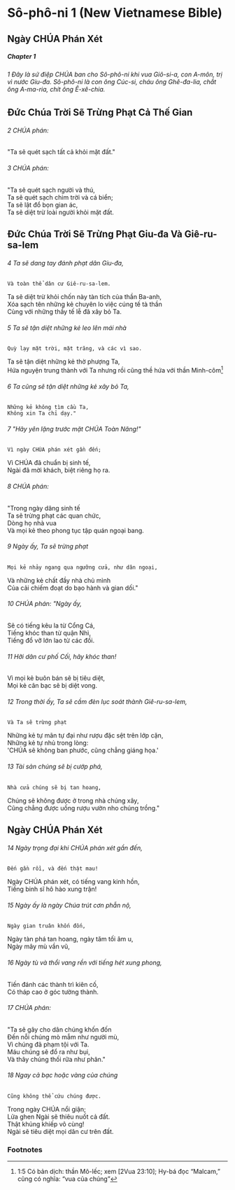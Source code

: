 
# Sô-phô-ni 1 (New Vietnamese Bible)
## Ngày CHÚA Phán Xét

##### Chapter 1
###### 1 Đây là sứ điệp CHÚA ban cho Sô-phô-ni khi vua Giô-si-a, con A-môn, trị vì nước Giu-đa. Sô-phô-ni là con ông Cúc-si, cháu ông Ghê-đa-lia, chắt ông A-ma-ria, chít ông Ê-xê-chia.

## Đức Chúa Trời Sẽ Trừng Phạt Cả Thế Gian

###### 2 CHÚA phán:  
"Ta sẽ quét sạch tất cả khỏi mặt đất."  

###### 3 CHÚA phán:  
"Ta sẽ quét sạch người và thú,  
    Ta sẽ quét sạch chim trời và cá biển;  
Ta sẽ lật đổ bọn gian ác,  
Ta sẽ diệt trừ loài người khỏi mặt đất.

## Đức Chúa Trời Sẽ Trừng Phạt Giu-đa Và Giê-ru-sa-lem

###### 4 Ta sẽ dang tay đánh phạt dân Giu-đa,  
    Và toàn thể dân cư Giê-ru-sa-lem.  
Ta sẽ diệt trừ khỏi chốn này tàn tích của thần Ba-anh,  
    Xóa sạch tên những kẻ chuyên lo việc cúng tế tà thần  
    Cùng với những thầy tế lễ đã xây bỏ Ta.  

###### 5 Ta sẽ tận diệt những kẻ leo lên mái nhà  
    Quỳ lạy mặt trời, mặt trăng, và các vì sao.  
Ta sẽ tận diệt những kẻ thờ phượng Ta,  
    Hứa nguyện trung thành với Ta nhưng rồi cũng thề hứa với thần Minh-côm[^a]  

###### 6 Ta cũng sẽ tận diệt những kẻ xây bỏ Ta,  
    Những kẻ không tìm cầu Ta,  
    Không xin Ta chỉ dạy."  

###### 7 "Hãy yên lặng trước mặt CHÚA Toàn Năng!"  
    Vì ngày CHÚA phán xét gần đến;  
Vì CHÚA đã chuẩn bị sinh tế,  
    Ngài đã mời khách, biệt riêng họ ra.  

###### 8 CHÚA phán:  
"Trong ngày dâng sinh tế  
Ta sẽ trừng phạt các quan chức,  
    Dòng họ nhà vua  
Và mọi kẻ theo phong tục tập quán ngoại bang.  

###### 9 Ngày ấy, Ta sẽ trừng phạt  
    Mọi kẻ nhảy ngang qua ngưỡng cửa, như dân ngoại,  
Và những kẻ chất đầy nhà chủ mình  
    Của cải chiếm đoạt do bạo hành và gian dối."  

###### 10 CHÚA phán: "Ngày ấy,  
Sẽ có tiếng kêu la từ Cổng Cá,  
    Tiếng khóc than từ quận Nhì,  
Tiếng đổ vỡ lớn lao từ các đồi.  

###### 11 Hỡi dân cư phố Cối, hãy khóc than!  
Vì mọi kẻ buôn bán sẽ bị tiêu diệt,  
    Mọi kẻ cân bạc sẽ bị diệt vong.  

###### 12 Trong thời ấy, Ta sẽ cầm đèn lục soát thành Giê-ru-sa-lem,  
    Và Ta sẽ trừng phạt  
Những kẻ tự mãn tự đại như rượu đặc sệt trên lớp cặn,  
    Những kẻ tự nhủ trong lòng:  
'CHÚA sẽ không ban phước, cũng chẳng giáng họa.'  

###### 13 Tài sản chúng sẽ bị cướp phá,  
    Nhà cửa chúng sẽ bị tan hoang,  
Chúng sẽ không được ở trong nhà chúng xây,  
    Cũng chẳng được uống rượu vườn nho chúng trồng."

## Ngày CHÚA Phán Xét

###### 14 Ngày trọng đại khi CHÚA phán xét gần đến,  
    Đến gần rồi, và đến thật mau!  
Ngày CHÚA phán xét, có tiếng vang kinh hồn,  
    Tiếng binh sĩ hô hào xung trận!  

###### 15 Ngày ấy là ngày Chúa trút cơn phẫn nộ,  
    Ngày gian truân khốn đốn,  
Ngày tàn phá tan hoang, ngày tăm tối âm u,  
    Ngày mây mù vần vũ,  

###### 16 Ngày tù và thổi vang rền với tiếng hét xung phong,  
Tiến đánh các thành trì kiên cố,  
    Có tháp cao ở góc tường thành.  

###### 17 CHÚA phán:  
"Ta sẽ gây cho dân chúng khốn đốn  
    Đến nỗi chúng mò mẫm như người mù,  
    Vì chúng đã phạm tội với Ta.  
Máu chúng sẽ đổ ra như bụi,  
    Và thây chúng thối rữa như phân."  

###### 18 Ngay cả bạc hoặc vàng của chúng  
    Cũng không thể cứu chúng được.  
Trong ngày CHÚA nổi giận;  
    Lửa ghen Ngài sẽ thiêu nuốt cả đất.  
Thật khủng khiếp vô cùng!  
    Ngài sẽ tiêu diệt mọi dân cư trên đất.

### Footnotes
[^a]: 1:5 Có bản dịch: thần Mô-lếc; xem [2Vua 23:10]; Hy-bá đọc “Malcam,” cũng có nghĩa: “vua của chúng”

